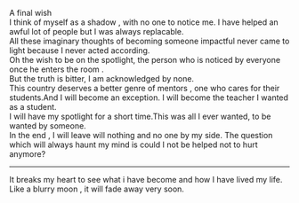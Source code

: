 
A final wish
<br>
I think of myself as a shadow , with no one to notice me. I have helped an awful lot of people but I was always replacable.
<br>
All these imaginary thoughts of becoming someone impactful never came to light because I never acted according.
<br>
Oh the wish to be on the spotlight, the person who is noticed by everyone once he enters the room .
<br>
But the truth is bitter, I am acknowledged by none.
<br>
This country deserves a better genre of mentors , one who cares for their students.And I will become an exception. I will become the teacher I wanted as a student.
<br>
I will have my spotlight for a short time.This was all I ever wanted, to be wanted by someone.
<br>
In the end , I will leave will nothing and no one by my side. The question which will always haunt my mind is could I not be helped not to hurt anymore?
<hr>
It breaks my heart to see what i have become and how I have lived my life. Like a blurry moon , it will fade away very soon.

